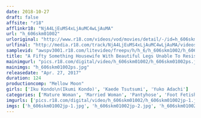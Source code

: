 ```yaml
---
date: 2018-10-27
draft: false
affsite: "r18"
afflinkr18: "NjA4LjEuMS4xLjAuMC4wLjAuMA"
url: "h_606skm01002"
urloriginal: "http://www.r18.com/videos/vod/movies/detail/-/id=h_606skm01002"
urlfinal: "http://media.r18.com/track/NjA4LjEuMS4xLjAuMC4wLjAuMA/videos/vod/movies/detail/-/id=h_606skm01002"
samplevid: "awspv3001.r18.com/litevideo/freepv/h/h_6/h_606skm1002/h_606skm1002_dmb_w.mp4"
title: "A Fifty Something Housewife With Beautiful Legs Unable To Resist, I'm Cumming On Her Pantyhose! Look At It Drip! See It Stick! Slather It All Over! Finger Bang Her Wet Pussy! Ikumi Kondo Yuko Adachi Kaede Tsutsumi"
mainimgurl: "pics.r18.com/digital/video/h_606skm01002/h_606skm01002ps.jpg"
mainimgs: "h_606skm01002ps.jpg"
releasedate: "Apr. 27, 2017"
duration: 124
productioncomp: "Mellow Moon"
girls: ['Iku Kondo\n(Ikumi Kondo)', 'Kaede Tsutsumi', 'Yuko Adachi']
categories: ['Mature Woman', 'Married Woman', 'Pantyhose', 'Foot Fetish', 'Masturbation', 'Hi-Def']
imgurls: ['pics.r18.com/digital/video/h_606skm01002/h_606skm01002jp-1.jpg', 'pics.r18.com/digital/video/h_606skm01002/h_606skm01002jp-2.jpg', 'pics.r18.com/digital/video/h_606skm01002/h_606skm01002jp-3.jpg', 'pics.r18.com/digital/video/h_606skm01002/h_606skm01002jp-4.jpg', 'pics.r18.com/digital/video/h_606skm01002/h_606skm01002jp-5.jpg', 'pics.r18.com/digital/video/h_606skm01002/h_606skm01002jp-6.jpg', 'pics.r18.com/digital/video/h_606skm01002/h_606skm01002jp-7.jpg', 'pics.r18.com/digital/video/h_606skm01002/h_606skm01002jp-8.jpg', 'pics.r18.com/digital/video/h_606skm01002/h_606skm01002jp-9.jpg', 'pics.r18.com/digital/video/h_606skm01002/h_606skm01002jp-10.jpg', 'pics.r18.com/digital/video/h_606skm01002/h_606skm01002jp-11.jpg', 'pics.r18.com/digital/video/h_606skm01002/h_606skm01002jp-12.jpg', 'pics.r18.com/digital/video/h_606skm01002/h_606skm01002jp-13.jpg', 'pics.r18.com/digital/video/h_606skm01002/h_606skm01002jp-14.jpg', 'pics.r18.com/digital/video/h_606skm01002/h_606skm01002jp-15.jpg', 'pics.r18.com/digital/video/h_606skm01002/h_606skm01002jp-16.jpg', 'pics.r18.com/digital/video/h_606skm01002/h_606skm01002jp-17.jpg', 'pics.r18.com/digital/video/h_606skm01002/h_606skm01002jp-18.jpg', 'pics.r18.com/digital/video/h_606skm01002/h_606skm01002jp-19.jpg', 'pics.r18.com/digital/video/h_606skm01002/h_606skm01002jp-20.jpg']
imgs: ['h_606skm01002jp-1.jpg', 'h_606skm01002jp-2.jpg', 'h_606skm01002jp-3.jpg', 'h_606skm01002jp-4.jpg', 'h_606skm01002jp-5.jpg', 'h_606skm01002jp-6.jpg', 'h_606skm01002jp-7.jpg', 'h_606skm01002jp-8.jpg', 'h_606skm01002jp-9.jpg', 'h_606skm01002jp-10.jpg', 'h_606skm01002jp-11.jpg', 'h_606skm01002jp-12.jpg', 'h_606skm01002jp-13.jpg', 'h_606skm01002jp-14.jpg', 'h_606skm01002jp-15.jpg', 'h_606skm01002jp-16.jpg', 'h_606skm01002jp-17.jpg', 'h_606skm01002jp-18.jpg', 'h_606skm01002jp-19.jpg', 'h_606skm01002jp-20.jpg']
---
```

